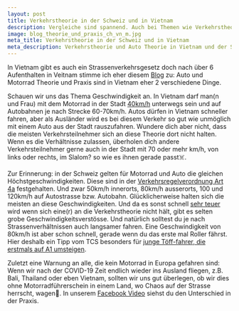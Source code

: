 ```yaml
---
layout: post
title: Verkehrstheorie in der Schweiz und in Vietnam
description: Vergleiche sind spannend. Auch bei Themen wie Verkehrstheorie und Auto Theorie. Ich selbst bin mehrere tausend Kilometer mit dem Motorrad in der Schweiz aber auch in Vietnam unterwegs gewesen. In diesem Beitrag mache ich eine kleine Gegenüberstellung.
image: blog_theorie_und_praxis_ch_vn_m.jpg
meta_title: Verkehrstheorie in der Schweiz und in Vietnam
meta_description: Verkehrstheorie und Auto Theorie in Vietnam und der Schweiz - ein Vergleich. Nach mehreren tausend Kilometer mit dem Motorrad in der Schweiz aber auch in Vietnam eine kleine Gegenüberstellung.
---
```


In Vietnam gibt es auch ein Strassenverkehrsgesetz doch nach über 6 Aufenthalten in Veitnam stimme ich eher diesem [Blog](https://theculturetrip.com/asia/vietnam/articles/11-vietnam-traffic-laws-you-should-know/) zu: Auto und Motorrad Theorie und Praxis sind in Vietnam eher 2 verschiedene Dinge.

Schauen wir uns das Thema Geschwindigkeit an. In Vietnam darf man(n und Frau)  mit dem Motorrad in der Stadt [40km/h](https://thuvienphapluat.vn/news/headlines/25274/maximum-permissible-speeds-of-road-vehicles-are-identified) unterwegs sein und auf Autobahnen je nach Strecke  60-70km/h. Autos dürfen in Vietnam schneller fahren, aber als Ausländer wird es bei diesem Verkehr so gut wie unmöglich mit einem Auto aus der Stadt rauszufahren. Wundere dich aber nicht, dass die meisten Verkehrsteilnehmer sich an diese Theorie dort nicht halten. Wenn es die Verhältnisse zulassen, überholen dich andere Verkehrsteilnehmer gerne auch in der Stadt  mit 70 oder mehr km/h, von links oder rechts, im Slalom? so wie es ihnen gerade passt☠️.

Zur Erinnerung: in der Schweiz gelten für Motorrad und Auto die gleichen Höchstgeschwindigkeiten. Diese sind in der [Verkehrsregelverordnung Art 4a](https://www.fedlex.admin.ch/eli/cc/1962/1364_1409_1420/de#art_4_a) festgehalten. Und zwar 50km/h innerorts, 80km/h ausserorts, 100 und 120km/h auf Autostrasse bzw. Autobahn. Glücklicherweise halten sich die meisten an diese Geschwindigkeiten. Und da es sonst schnell [sehr teuer](https://www.ch.ch/de/geschwindigkeitsueberschreitungen/)  wird wenn sich eine(r) an die Verkehrstheorie nicht hält, gibt es selten grobe Geschwindigkeitsverstösse. Und natürlich solltest du je nach Strassenverhältnissen auch langsamer fahren. Eine Geschwindigkeit von 80km/h ist aber schon schnell, gerade wenn du das erste mal Roller fährst. Hier deshalb ein Tipp vom TCS besonders für [junge Töff-fahrer, die erstmals auf A1 umsteigen](https://www.tcs.ch/mam/Digital-Media/PDF/Booklets/Motorradfahrende-A1.pdf).

Zuletzt eine Warnung an alle, die kein Motorrad in Europa gefahren sind: Wenn wir nach der COVID-19 Zeit endlich wieder ins Ausland fliegen, z.B. Bali, Thailand oder eben Vietnam, sollten wir uns gut überlegen, ob wir dies ohne Motorradführerschein in einem Land, wo Chaos auf der Strasse herrscht, wagen🤪. In unserem [Facebook Video](https://www.facebook.com/watch/?v=447961299858055) siehst du den Unterschied in der Praxis.
